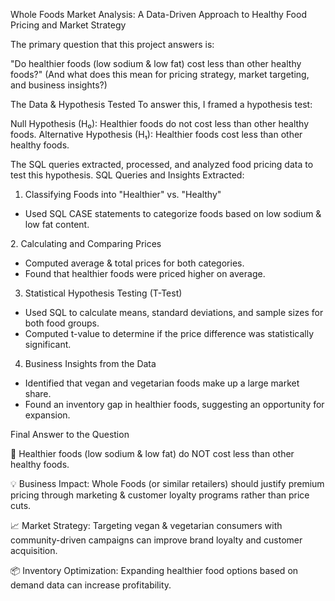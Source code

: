 Whole Foods Market Analysis: A Data-Driven Approach to Healthy Food Pricing and Market Strategy


The primary question that this project answers is:

"Do healthier foods (low sodium & low fat) cost less than other healthy foods?"
(And what does this mean for pricing strategy, market targeting, and business insights?)

The Data & Hypothesis Tested
To answer this, I framed a hypothesis test:

Null Hypothesis (H₀): Healthier foods do not cost less than other healthy foods.
Alternative Hypothesis (H₁): Healthier foods cost less than other healthy foods.

The SQL queries extracted, processed, and analyzed food pricing data to test this hypothesis. SQL Queries and Insights Extracted:

1. Classifying Foods into "Healthier" vs. "Healthy"

  - Used SQL CASE statements to categorize foods based on low sodium & low fat content.

2️. Calculating and Comparing Prices

  - Computed average & total prices for both categories.
  - Found that healthier foods were priced higher on average.

3. Statistical Hypothesis Testing (T-Test)

  - Used SQL to calculate means, standard deviations, and sample sizes for both food groups.
  - Computed t-value to determine if the price difference was statistically significant.

4. Business Insights from the Data

  - Identified that vegan and vegetarian foods make up a large market share.
  - Found an inventory gap in healthier foods, suggesting an opportunity for expansion.

Final Answer to the Question

🚨 Healthier foods (low sodium & low fat) do NOT cost less than other healthy foods.

💡 Business Impact: Whole Foods (or similar retailers) should justify premium pricing through marketing & customer loyalty programs rather than price cuts.

📈 Market Strategy: Targeting vegan & vegetarian consumers with community-driven campaigns can improve brand loyalty and customer acquisition.

📦 Inventory Optimization: Expanding healthier food options based on demand data can increase profitability.
